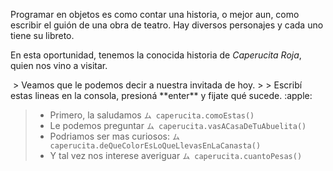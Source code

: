 Programar en objetos es como contar una historia, o mejor aun, como escribir el guión de una obra de teatro.
Hay diversos personajes y cada uno tiene su libreto.

En esta oportunidad, tenemos la conocida historia de _Caperucita Roja_, quien nos vino a visitar.

<img src="chiquipedia.com/images/cuento-leer-caperucita-roja.jpg" alt="" width="auto" height="auto">
> Veamos que le podemos decir a nuestra invitada de hoy. 
>
> Escribí estas lineas en la consola, presioná **enter** y fijate qué sucede. :apple:
 
> * Primero, la saludamos `ム caperucita.comoEstas()`
> * Le podemos preguntar `ム caperucita.vasACasaDeTuAbuelita()`
> * Podriamos ser mas curiosos: `ム caperucita.deQueColorEsLoQueLlevasEnLaCanasta()`
> * Y tal vez nos interese averiguar `ム caperucita.cuantoPesas()`


